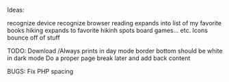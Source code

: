 Ideas:

recognize device
recognize browser
reading expands into list of my favorite books
hiking expands to favorite hikinh spots
board games... etc.
Icons bounce off of stuff

TODO:
Download
/Always prints in day mode
border bottom should be white in dark mode
Do a proper page break later and add back content

BUGS:
Fix PHP spacing
